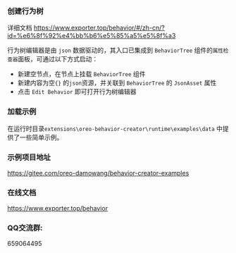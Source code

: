### 创建行为树

详细文档 https://www.exporter.top/behavior/#/zh-cn/?id=%e6%8f%92%e4%bb%b6%e5%85%a5%e5%8f%a3

行为树编辑器是由 `json` 数据驱动的，其入口已集成到 `BehaviorTree` 组件的`属性检查器`面板，可通过以下方式启动：
- 新建空节点，在节点上挂载 `BehaviorTree` 组件
- 新建内容为空`{}` 的`json`资源，并关联到 `BehaviorTree` 的 `JsonAsset` 属性
- 点击 `Edit Behavior` 即可打开行为树编辑器

### 加载示例
在运行时目录`extensions\oreo-behavior-creator\runtime\examples\data` 中提供了一些简单示例。

### 示例项目地址
https://gitee.com/oreo-damowang/behavior-creator-examples

### 在线文档
https://www.exporter.top/behavior

### QQ交流群:
659064495
